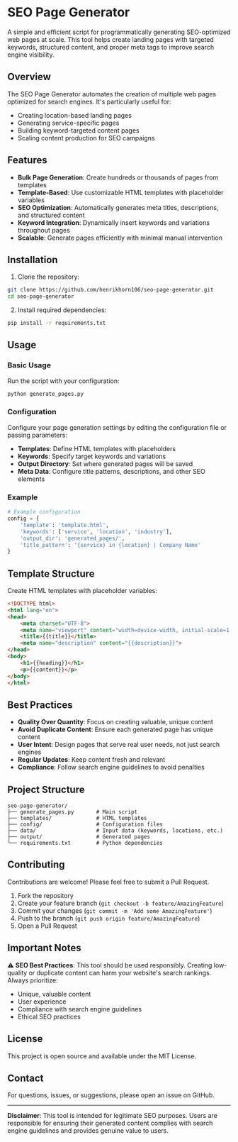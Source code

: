 # SEO Page Generator

A simple and efficient script for programmatically generating SEO-optimized web pages at scale. This tool helps create landing pages with targeted keywords, structured content, and proper meta tags to improve search engine visibility.

## Overview

The SEO Page Generator automates the creation of multiple web pages optimized for search engines. It's particularly useful for:

- Creating location-based landing pages
- Generating service-specific pages
- Building keyword-targeted content pages
- Scaling content production for SEO campaigns

## Features

- **Bulk Page Generation**: Create hundreds or thousands of pages from templates
- **Template-Based**: Use customizable HTML templates with placeholder variables
- **SEO Optimization**: Automatically generates meta titles, descriptions, and structured content
- **Keyword Integration**: Dynamically insert keywords and variations throughout pages
- **Scalable**: Generate pages efficiently with minimal manual intervention

## Installation

1. Clone the repository:
```bash
git clone https://github.com/henrikhorn106/seo-page-generator.git
cd seo-page-generator
```

2. Install required dependencies:
```bash
pip install -r requirements.txt
```

## Usage

### Basic Usage

Run the script with your configuration:

```bash
python generate_pages.py
```

### Configuration

Configure your page generation settings by editing the configuration file or passing parameters:

- **Templates**: Define HTML templates with placeholders
- **Keywords**: Specify target keywords and variations
- **Output Directory**: Set where generated pages will be saved
- **Meta Data**: Configure title patterns, descriptions, and other SEO elements

### Example

```python
# Example configuration
config = {
    'template': 'template.html',
    'keywords': ['service', 'location', 'industry'],
    'output_dir': 'generated_pages/',
    'title_pattern': '{service} in {location} | Company Name'
}
```

## Template Structure

Create HTML templates with placeholder variables:

```html
<!DOCTYPE html>
<html lang="en">
<head>
    <meta charset="UTF-8">
    <meta name="viewport" content="width=device-width, initial-scale=1.0">
    <title>{{title}}</title>
    <meta name="description" content="{{description}}">
</head>
<body>
    <h1>{{heading}}</h1>
    <p>{{content}}</p>
</body>
</html>
```

## Best Practices

- **Quality Over Quantity**: Focus on creating valuable, unique content
- **Avoid Duplicate Content**: Ensure each generated page has unique content
- **User Intent**: Design pages that serve real user needs, not just search engines
- **Regular Updates**: Keep content fresh and relevant
- **Compliance**: Follow search engine guidelines to avoid penalties

## Project Structure

```
seo-page-generator/
├── generate_pages.py       # Main script
├── templates/              # HTML templates
├── config/                 # Configuration files
├── data/                   # Input data (keywords, locations, etc.)
├── output/                 # Generated pages
└── requirements.txt        # Python dependencies
```

## Contributing

Contributions are welcome! Please feel free to submit a Pull Request.

1. Fork the repository
2. Create your feature branch (`git checkout -b feature/AmazingFeature`)
3. Commit your changes (`git commit -m 'Add some AmazingFeature'`)
4. Push to the branch (`git push origin feature/AmazingFeature`)
5. Open a Pull Request

## Important Notes

⚠️ **SEO Best Practices**: This tool should be used responsibly. Creating low-quality or duplicate content can harm your website's search rankings. Always prioritize:
- Unique, valuable content
- User experience
- Compliance with search engine guidelines
- Ethical SEO practices

## License

This project is open source and available under the MIT License.

## Contact

For questions, issues, or suggestions, please open an issue on GitHub.

---

**Disclaimer**: This tool is intended for legitimate SEO purposes. Users are responsible for ensuring their generated content complies with search engine guidelines and provides genuine value to users.
